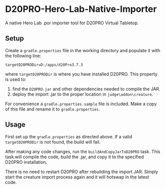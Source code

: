 # D20PRO-Hero-Lab-Native-Importer
A native Hero Lab .por importer tool for D20PRO Virtual Tabletop.

## Setup
Create a `gradle.properties` file in the working directory and populate it with the following line:
```
targetD20PRODir=D:/apps/d20Pro3.7.3
```
where `targetD20PRODir` is where you have installed D20PRO. This property is used to:
1. find the `D20PRO.jar` and other dependencies needed to compile the JAR. 
2. deploy the import .jar to the proper location in `judge\addon\creature`.
  
For convenience a `gradle.properties.sample` file is included. Make a copy of this file and rename it to `gradle.properties`.  
  
## Usage
First set up the `gradle.properties` as directed above. If a valid `targetD20PRODir` is not found, the build will fail.

After making any code changes, run the `buildAndCopyJarToD20PRO` task. This task will compile the code, build the .jar, and copy it to the specified D20PRO installation.

There is no need to restart D20PRO after rebuilding the import JAR. Simply start the creature import process again and it will hotswap in the latest code.  